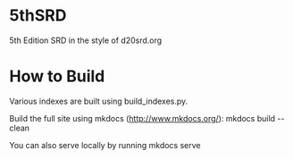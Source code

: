 # 5thSRD
5th Edition SRD in the style of d20srd.org

# How to Build
Various indexes are built using build_indexes.py.

Build the full site using mkdocs (http://www.mkdocs.org/): mkdocs build --clean

You can also serve locally by running mkdocs serve
